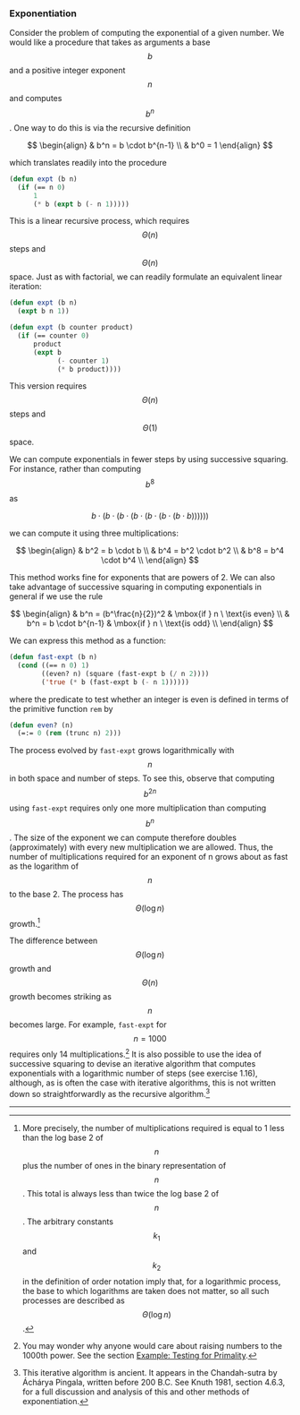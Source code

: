 ### Exponentiation

Consider the problem of computing the exponential of a given number. We would like a procedure that takes as arguments a base $$b$$ and a positive integer exponent $$n$$ and computes $$b^n$$. One way to do this is via the recursive definition 

$$
\begin{align}
& b^n = b \cdot b^{n-1} \\
& b^0 = 1
\end{align}
$$

which translates readily into the procedure 

```lisp
(defun expt (b n)
  (if (== n 0)
      1
      (* b (expt b (- n 1)))))
```

This is a linear recursive process, which requires $$\Theta(n)$$ steps and $$\Theta(n)$$ space. Just as with factorial, we can readily formulate an equivalent linear iteration:

```lisp
(defun expt (b n)
  (expt b n 1))

(defun expt (b counter product)
  (if (== counter 0)
      product
      (expt b
            (- counter 1)
            (* b product)))) 
```

This version requires $$\Theta(n)$$ steps and $$\Theta(1)$$ space.

We can compute exponentials in fewer steps by using successive squaring. For instance, rather than computing $$b^8$$ as 

$$
b \cdot (b \cdot (b \cdot (b \cdot (b \cdot (b \cdot (b \cdot b))))))
$$

we can compute it using three multiplications: 

$$
\begin{align}
& b^2 = b \cdot b \\
& b^4 = b^2 \cdot b^2 \\
& b^8 = b^4 \cdot b^4 \\
\end{align}
$$

This method works fine for exponents that are powers of 2. We can also take advantage of successive squaring in computing exponentials in general if we use the rule

$$
\begin{align}
& b^n = (b^\frac{n}{2})^2 & \mbox{if } n \ \text{is even} \\
& b^n = b \cdot b^{n-1} & \mbox{if } n \ \text{is odd} \\
\end{align}
$$

We can express this method as a function:

```lisp
(defun fast-expt (b n)
  (cond ((== n 0) 1)
        ((even? n) (square (fast-expt b (/ n 2))))
        ('true (* b (fast-expt b (- n 1))))))
```

where the predicate to test whether an integer is even is defined in terms of the primitive function ``rem`` by 
 
```lisp
(defun even? (n)
  (=:= 0 (rem (trunc n) 2)))
```

The process evolved by ``fast-expt`` grows logarithmically with $$n$$ in both space and number of steps. To see this, observe that computing $$b^{2n}$$ using ``fast-expt`` requires only one more multiplication than computing $$b^n$$. The size of the exponent we can compute therefore doubles (approximately) with every new multiplication we are allowed. Thus, the number of multiplications required for an exponent of n grows about as fast as the logarithm of $$n$$ to the base 2. The process has $$\Theta(\log n)$$ growth.[^1]

The difference between $$\Theta(\log n)$$ growth and $$\Theta(n)$$ growth becomes striking as $$n$$ becomes large. For example, ``fast-expt`` for $$n = 1000$$ requires only 14 multiplications.[^2] It is also possible to use the idea of successive squaring to devise an iterative algorithm that computes exponentials with a logarithmic number of steps (see exercise 1.16), although, as is often the case with iterative algorithms, this is not written down so straightforwardly as the recursive algorithm.[^3]

----

[^1]: More precisely, the number of multiplications required is equal to 1 less than the log base 2 of $$n$$ plus the number of ones in the binary representation of $$n$$. This total is always less than twice the log base 2 of $$n$$. The arbitrary constants $$k_1$$ and $$k_2$$ in the definition of order notation imply that, for a logarithmic process, the base to which logarithms are taken does not matter, so all such processes are described as $$\Theta(\log n)$$. 

[^2]: You may wonder why anyone would care about raising numbers to the 1000th power. See the section [Example: Testing for Primality]().

[^3]: This iterative algorithm is ancient. It appears in the Chandah-sutra by Áchárya Pingala, written before 200 B.C. See Knuth 1981, section 4.6.3, for a full discussion and analysis of this and other methods of exponentiation.




